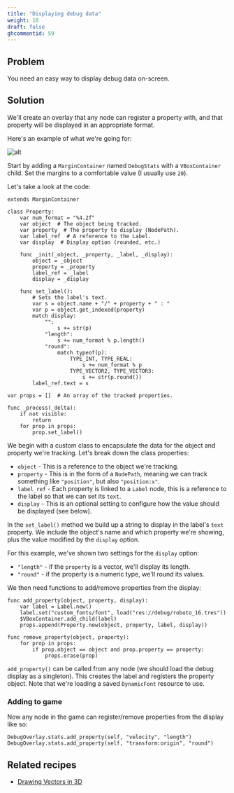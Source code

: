 ```yaml
---
title: "Displaying debug data"
weight: 10
draft: false
ghcommentid: 59
---
```


## Problem

You need an easy way to display debug data on-screen.

## Solution

We'll create an overlay that any node can register a property with, and that property will be displayed in an appropriate format.

Here's an example of what we're going for:

![alt](/godot_recipes/img/debug_stats_01.png)

Start by adding a `MarginContainer` named `DebugStats` with a `VBoxContainer` child. Set the margins to a comfortable value (I usually use `20`).

Let's take a look at the code:

```gdscript
extends MarginContainer

class Property:
    var num_format = "%4.2f"
    var object  # The object being tracked.
    var property  # The property to display (NodePath).
    var label_ref  # A reference to the Label.
    var display  # Display option (rounded, etc.)

    func _init(_object, _property, _label, _display):
        object = _object
        property = _property
        label_ref = _label
        display = _display

    func set_label():
        # Sets the label's text.
        var s = object.name + "/" + property + " : "
        var p = object.get_indexed(property)
        match display:
            "":
                s += str(p)
            "length":
                s += num_format % p.length()
            "round":
                match typeof(p):
                    TYPE_INT, TYPE_REAL:
                        s += num_format % p
                    TYPE_VECTOR2, TYPE_VECTOR3:
                        s += str(p.round())
        label_ref.text = s

var props = []  # An array of the tracked properties.

func _process(_delta):
    if not visible:
        return
    for prop in props:
        prop.set_label()
```

We begin with a custom class to encapsulate the data for the object and property we're tracking. Let's break down the class properties:

* `object` - This is a reference to the object we're tracking.
* `property` - This is in the form of a `NodePath`, meaning we can track something like `"position"`, but also `"position:x"`.
* `label_ref` - Each property is linked to a `Label` node, this is a reference to the label so that we can set its `text`.
* `display` - This is an optional setting to configure how the value should be displayed (see below).

In the `set_label()` method we build up a string to display in the label's `text` property. We include the object's name and which property we're showing, plus the value modified by the `display` option.

For this example, we've shown two settings for the `display` option:

* `"length"` - if the `property` is a vector, we'll display its length.
* `"round"` - if the property is a numeric type, we'll round its values.

We then need functions to add/remove properties from the display:

```gdscript
func add_property(object, property, display):
    var label = Label.new()
    label.set("custom_fonts/font", load("res://debug/roboto_16.tres"))
    $VBoxContainer.add_child(label)
    props.append(Property.new(object, property, label, display))

func remove_property(object, property):
    for prop in props:
        if prop.object == object and prop.property == property:
            props.erase(prop)
```

`add_property()` can be called from any node (we should load the debug display as a singleton). This creates the label and registers the property object. Note that we're loading a saved `DynamicFont` resource to use.

### Adding to game

Now any node in the game can register/remove properties from the display like so:

```gdscript
DebugOverlay.stats.add_property(self, "velocity", "length")
DebugOverlay.stats.add_property(self, "transform:origin", "round")
```

## Related recipes

- [Drawing Vectors in 3D](/godot_recipes/3d/debug_overlay)